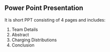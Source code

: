 ## Power Point Presentation
It is short PPT consisting of 4 pages and includes:
1. Team Details
2. Abstract
3. Charging Distributions
4. Conclusion
